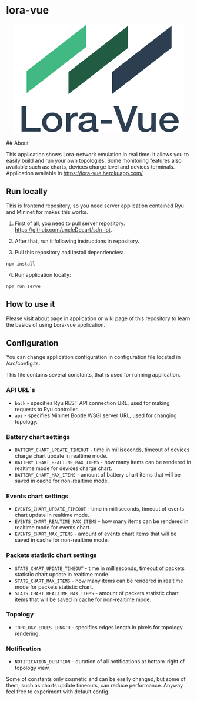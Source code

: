 # lora-vue
<p align="center">
  <img alt="Lora-vue Logo" width="460" height="300" src="/src/assets/main-logo.svg">
</p>
## About

This application shows Lora-network emulation in real time. 
It allows you to easily build and run your own topologies. 
Some monitoring features also available such as: charts, devices charge level and devices terminals.
Application available in https://lora-vue.herokuapp.com/

## Run locally

This is frontend repository, so you need server application contained Ryu and Mininet for makes this works.

1) First of all, you need to pull server repository: https://github.com/uncleDecart/sdn_iot.

2) After that, run it following instructions in repository.

3) Pull this repository and install dependencies:
```
npm install
```
4) Run application locally:
```
npm run serve
```

## How to use it
Please visit about page in application or wiki page of this repository to learn the basics of using Lora-vue application.

## Configuration

You can change application configuration in configuration file located in /src/config.ts.

This file contains several constants, that is used for running application.

### API URL`s
* ```back``` - specifies Ryu REST API connection URL, used for making requests to Ryu controller.
* ```api``` - specifies Mininet Bootle WSGI server URL, used for changing topology.

### Battery chart settings
* ```BATTERY_CHART_UPDATE_TIMEOUT``` - time in milliseconds, timeout of devices charge chart update in realtime mode.
* ```BATTERY_CHART_REALTIME_MAX_ITEMS``` - how many items can be rendered in realtime mode for devices charge chart.
* ```BATTERY_CHART_MAX_ITEMS``` - amount of battery chart items that will be saved in cache for non-realtime mode.

### Events chart settings
* ```EVENTS_CHART_UPDATE_TIMEOUT``` - time in milliseconds, timeout of events chart update in realtime mode.
* ```EVENTS_CHART_REALTIME_MAX_ITEMS``` - how many items can be rendered in realtime mode for events chart.
* ```EVENTS_CHART_MAX_ITEMS``` - amount of events chart items that will be saved in cache for non-realtime mode.

### Packets statistic chart settings
* ```STATS_CHART_UPDATE_TIMEOUT``` - time in milliseconds, timeout of packets statistic chart update in realtime mode.
* ```STATS_CHART_MAX_ITEMS``` - how many items can be rendered in realtime mode for packets statistic chart.
* ```STATS_CHART_REALTIME_MAX_ITEMS``` - amount of packets statistic chart items that will be saved in cache for non-realtime mode.

### Topology
* ```TOPOLOGY_EDGES_LENGTH``` - specifies edges length in pixels for topology rendering.

### Notification
* ```NOTIFICATION_DURATION``` - duration of all notifications at bottom-right of topology view.

Some of constants only cosmetic and can be easily changed, but some of them, such as charts update timeouts, can reduce performance. 
Anyway feel free to experiment with default config.